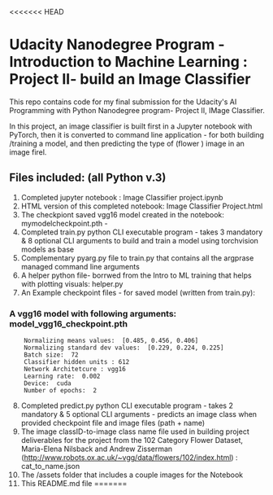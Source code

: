 <<<<<<< HEAD
# Udacity Nanodegree Program - Introduction to Machine Learning : Project II- build an Image Classifier

This repo contains code for my final submission for the Udacity's AI Programming with Python Nanodegree program- Project II, IMage Classifier.

 In this project, an image classifier is built first in a Jupyter notebook with  PyTorch, then it is converted to  command line application - for both building /training a model, and then predicting the type of  (flower ) image in an image firel.

## Files included: (all Python v.3) ##
 1. Completed  jupyter notebook : Image Classifier project.ipynb
 2. HTML version of this completed notebook: Image Classifier Project.html
 3. The checkpiont saved vgg16 model created in the notebook: mymodelcheckpoint.pth - 
 4. Completed train.py python CLI executable program - takes 3 mandatory & 8 optional CLI arguments to build and train a model using torchvision models as base
 5. Complementary pyarg.py file to train.py that contains all the argprase managed command line arguments
 6. A helper python file- borrwed from  the Intro to ML training that helps with plotting visuals: helper.py
 7. An Example checkpoint files - for saved model (written from train.py):

### A vgg16 model with following arguments: model_vgg16_checkpoint.pth
 	 	Normalizing means values:  [0.485, 0.456, 0.406]
		Normalizing standard dev values:  [0.229, 0.224, 0.225]
		Batch size:  72
		Classifier hidden units : 612
		Network Architetcure : vgg16
		Learning rate:  0.002
		Device:  cuda
		Number of epochs:  2
 8. Completed predict.py python CLI executable program - takes 2 mandatory & 5 optional CLI arguments  -  predicts an image class when provided checkpoint file and image files (path + name)
 9. The image classID-to-image class name file used in building project deliverables for the project from the  102 Category Flower Dataset, Maria-Elena Nilsback and Andrew Zisserman (http://www.robots.ox.ac.uk/~vgg/data/flowers/102/index.html) : cat_to_name.json
 10. The /assets  folder that includes a couple images for the Notebook 
 11. This README.md file
=======
